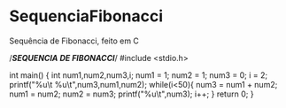 # SequenciaFibonacci
Sequência de Fibonacci, feito em C


/***SEQUENCIA DE FIBONACCI***/
#include <stdio.h>

int main()
{
    int num1,num2,num3,i;
    num1 = 1; 
    num2 = 1;
    num3 = 0;
    i = 2;
    printf("%u\t %u\t",num3,num1,num2);
    while(i<50){
        num3 = num1 + num2;
        num1 = num2;
        num2 = num3;
        printf("%u\t",num3);
        i++;
    }
    return 0;
}
